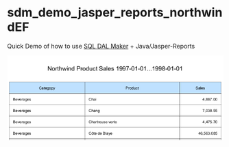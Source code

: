 # sdm_demo_jasper_reports_northwindEF
Quick Demo of how to use [SQL DAL Maker](https://github.com/panedrone/sqldalmaker) + Java/Jasper-Reports

![demo_jasper_reports.png](demo_jasper_reports.png)
